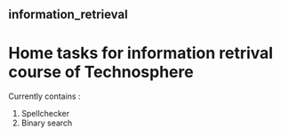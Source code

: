 ## information_retrieval
# Home tasks for information retrival course of Technosphere

Currently contains :
1. Spellchecker
2. Binary search
